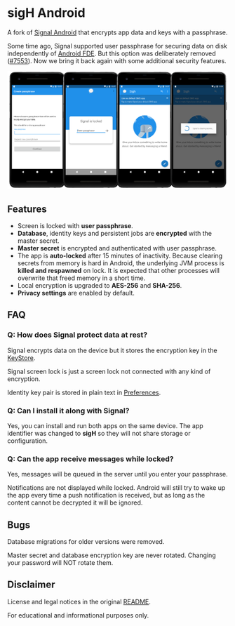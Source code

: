 # sigH Android

A fork of [Signal Android](https://github.com/signalapp/Signal-Android) that encrypts app data and keys with a passphrase.

Some time ago, Signal supported user passphrase for securing data on disk independently of [Android FDE](https://source.android.com/security/encryption/full-disk). But this option was deliberately removed ([#7553](https://github.com/signalapp/Signal-Android/issues/7553)). Now we bring it back again with some additional security features.

![screenshots](artwork/screenshots.png)

## Features

* Screen is locked with **user passphrase**.
* **Database**, identity keys and persistent jobs are **encrypted** with the master secret.
* **Master secret** is encrypted and authenticated with user passphrase.
* The app is **auto-locked** after 15 minutes of inactivity. Because clearing secrets from memory is hard in Android, the underlying JVM process is **killed and respawned** on lock. It is expected that other processes will overwrite that freed memory in a short time.
* Local encryption is upgraded to **AES-256** and **SHA-256**.
* **Privacy settings** are enabled by default.

## FAQ

### Q: How does Signal protect data at rest?

Signal encrypts data on the device but it stores the encryption key in the [KeyStore](https://developer.android.com/training/articles/keystore).

Signal screen lock is just a screen lock not connected with any kind of encryption.

Identity key pair is stored in plain text in [Preferences](https://developer.android.com/training/data-storage/shared-preferences).

### Q: Can I install it along with Signal?

Yes, you can install and run both apps on the same device. The app identifier was changed to **sigH** so they will not share storage or configuration.

### Q: Can the app receive messages while locked?

Yes, messages will be queued in the server until you enter your passphrase.

Notifications are not displayed while locked. Android will still try to wake up the app every time a push notification is received, but as long as the content cannot be decrypted it will be ignored.

## Bugs

Database migrations for older versions were removed.

Master secret and database encryption key are never rotated. Changing your password will NOT rotate them.

## Disclaimer

License and legal notices in the original [README](README-ORIG.md).

For educational and informational purposes only.
